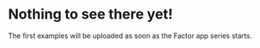# Nothing to see there yet!
The first examples will be uploaded as soon as the Factor app series starts.
